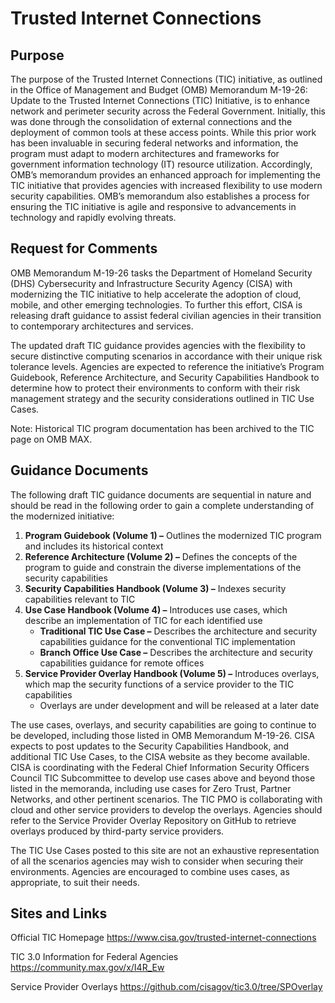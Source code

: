 # Trusted Internet Connections

## Purpose
The purpose of the Trusted Internet Connections (TIC) initiative, as outlined in the Office of Management and Budget (OMB) Memorandum M-19-26: Update to the Trusted Internet Connections (TIC) Initiative, is to enhance network and perimeter security across the Federal Government. Initially, this was done through the consolidation of external connections and the deployment of common tools at these access points. While this prior work has been invaluable in securing federal networks and information, the program must adapt to modern architectures and frameworks for government information technology (IT) resource utilization. Accordingly, OMB’s memorandum provides an enhanced approach for implementing the TIC initiative that provides agencies with increased flexibility to use modern security capabilities. OMB’s memorandum also establishes a process for ensuring the TIC initiative is agile and responsive to advancements in technology and rapidly evolving threats.

## Request for Comments
OMB Memorandum M-19-26 tasks the Department of Homeland Security (DHS) Cybersecurity and Infrastructure Security Agency (CISA) with modernizing the TIC initiative to help accelerate the adoption of cloud, mobile, and other emerging technologies. To further this effort, CISA is releasing draft guidance to assist federal civilian agencies in their transition to contemporary architectures and services.

The updated draft TIC guidance provides agencies with the flexibility to secure distinctive computing scenarios in accordance with their unique risk tolerance levels. Agencies are expected to reference the initiative’s Program Guidebook, Reference Architecture, and Security Capabilities Handbook to determine how to protect their environments to conform with their risk management strategy and the security considerations outlined in TIC Use Cases.

Note: Historical TIC program documentation has been archived to the TIC page on OMB MAX.

## Guidance Documents
The following draft TIC guidance documents are sequential in nature and should be read in the following order to gain a complete understanding of the modernized initiative: 

1. **Program Guidebook (Volume 1) –** Outlines the modernized TIC program and includes its historical context
2. **Reference Architecture (Volume 2) –** Defines the concepts of the program to guide and constrain the diverse implementations of the security capabilities
3. **Security Capabilities Handbook (Volume 3) –** Indexes security capabilities relevant to TIC
4. **Use Case Handbook (Volume 4) –** Introduces use cases, which describe an implementation of TIC for each identified use
   * **Traditional TIC Use Case –** Describes the architecture and security capabilities guidance for the conventional TIC implementation
   * **Branch Office Use Case –** Describes the architecture and security capabilities guidance for remote offices
5. **Service Provider Overlay Handbook (Volume 5) –** Introduces overlays, which map the security functions of a service provider to the TIC capabilities
   * Overlays are under development and will be released at a later date
      
The use cases, overlays, and security capabilities are going to continue to be developed, including those listed in OMB Memorandum M-19-26. CISA expects to post updates to the Security Capabilities Handbook, and additional TIC Use Cases, to the CISA website as they become available. CISA is coordinating with the Federal Chief Information Security Officers Council TIC Subcommittee to develop use cases above and beyond those listed in the memoranda, including use cases for Zero Trust, Partner Networks, and other pertinent scenarios. The TIC PMO is collaborating with cloud and other service providers to develop the overlays. Agencies should refer to the Service Provider Overlay Repository on GitHub to retrieve overlays produced by third-party service providers. 

The TIC Use Cases posted to this site are not an exhaustive representation of all the scenarios agencies may wish to consider when securing their environments. Agencies are encouraged to combine uses cases, as appropriate, to suit their needs.

## Sites and Links
Official TIC Homepage https://www.cisa.gov/trusted-internet-connections

TIC 3.0 Information for Federal Agencies https://community.max.gov/x/I4R_Ew

Service Provider Overlays https://github.com/cisagov/tic3.0/tree/SPOverlay

